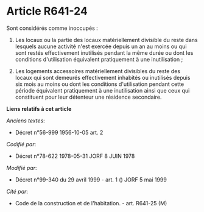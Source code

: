 # Article R641-24

Sont considérés comme inoccupés :

1. Les locaux ou la partie des locaux matériellement divisible du reste dans lesquels aucune activité n'est exercée depuis un
an au moins ou qui sont restés effectivement inutilisés pendant la même durée ou dont les conditions d'utilisation équivalent
pratiquement à une inutilisation ;

2. Les logements accessoires matériellement divisibles du reste des locaux qui sont demeurés effectivement inhabités ou
inutilisés depuis six mois au moins ou dont les conditions d'utilisation pendant cette période équivalent pratiquement à une
inutilisation ainsi que ceux qui constituent pour leur détenteur une résidence secondaire.

**Liens relatifs à cet article**

_Anciens textes_:

  - Décret n°56-999 1956-10-05 art. 2

_Codifié par_:

  - Décret n°78-622 1978-05-31 JORF 8 JUIN 1978

_Modifié par_:

  - Décret n°99-340 du 29 avril 1999 - art. 1 () JORF 5 mai 1999

_Cité par_:

  - Code de la construction et de l'habitation. - art. R641-25 (M)
